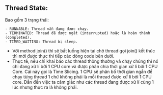 ## Thread State:

Bao gồm 3 trạng thái:
```
- RUNNABLE: Thread vẫn đang được chạy.
- TERMINATED: Thread đã được ngắt (interrupted) hoặc là hoàn thành (completed).
- TIMED_WAITING: Thread bị sleep.
```
- Với method join() thì sẽ bắt luồng hiện tại chờ thread gọi join() kết thúc thì mới được thực thi tiếp các dòng code bên dưới.
- Thực tế, nếu chỉ khai báo các thread thông thường và chạy chúng thì nó chỉ đang xử lí bởi 1 CPU core và được phân chia thời gian xử lí bởi 1 CPU Core. Cái này gọi là Time Slicing. 1 CPU sẽ phân bổ thời gian ngắn để chạy từng thread 1 chứ không phải là mỗi thread được xử lí bởi 1 CPU core. Dẫn đến việc ta cảm giác như các thread đang được xử lí cùng 1 lúc nhưng thực ra là không phải.

